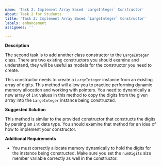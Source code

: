 ```yaml
---
name: 'Task 2: Implement Array Based `LargeInteger` Constructor'
about: Task 2 for Students
title: 'Task 2: Implement Array Based `LargeInteger` Constructor'
labels: enhancement
assignees: ''

---
```


**Description**

The second task is to add another class constructor to the `LargeInteger` class.  There are two existing constructors you should examine and understand, they will be useful as models for the constructor you need to create.

This constructor needs to create a `LargeInteger` instance from an existing array of digits.  This method will allow you to practice performing dynamic memory allocation and working with pointers.  You need to dynamically a new array of `int` values in this method to copy the digits from the given array into the `LargeInteger` instance being constructed.

**Suggested Solution**

This method is similar to the provided constructor that constructs the digits by parsing an `int` data type.  You should examine that method for an idea of how to implement your constructor.

**Additional Requirements**

- You must correctly allocate memory dynamically to hold the digits for the instance being constructed.  Make sure you set the `numDigits` size member variable correctly as well in the constructor.
